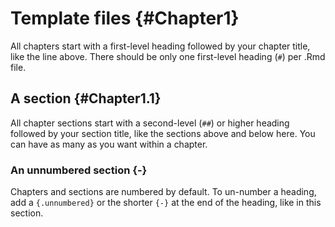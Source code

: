 # Template files {#Chapter1}

All chapters start with a first-level heading followed by your chapter title, like the line above. There should be only one first-level heading (`#`) per .Rmd file.

## A section  {#Chapter1.1}

All chapter sections start with a second-level (`##`) or higher heading followed by your section title, like the sections above and below here. You can have as many as you want within a chapter.

### An unnumbered section {-}

Chapters and sections are numbered by default. To un-number a heading, add a `{.unnumbered}` or the shorter `{-}` at the end of the heading, like in this section.
